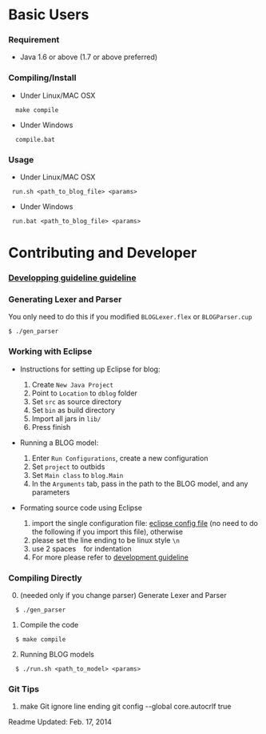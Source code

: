 # Basic Users
### Requirement
- Java 1.6 or above (1.7 or above preferred)

### Compiling/Install
- Under Linux/MAC OSX
```
  make compile
```
- Under Windows
```
  compile.bat
```

### Usage
- Under Linux/MAC OSX
```
 run.sh <path_to_blog_file> <params>
```
- Under Windows
```
 run.bat <path_to_blog_file> <params>
```

# Contributing and Developer
### [Developping guideline guideline](https://github.com/lileicc/dblog/wiki/Home)

### Generating Lexer and Parser
You only need to do this if you modified `BLOGLexer.flex` or `BLOGParser.cup`
```
$ ./gen_parser
```

### Working with Eclipse
- Instructions for setting up Eclipse for blog:
  1. Create `New Java Project` 
  2. Point to `Location` to `dblog` folder
  3. Set `src` as source directory
  4. Set `bin` as build directory
  5. Import all jars in `lib/`
  6. Press finish

- Running a BLOG model:
  1. Enter `Run Configurations`, create a new configuration
  2. Set `project` to outbids
  3. Set `Main class` to `blog.Main`
  4. In the `Arguments` tab, pass in the path to the BLOG model, and any parameters

- Formating source code using Eclipse
  1. import the single configuration file: [eclipse config file](https://gist.github.com/lileicc/9593999) (no need to do the following if you import this file), otherwise
  2. please set the line ending to be linux style `\n`
  3. use 2 spaces ` ` for indentation
  4. For more please refer to [development guideline](https://github.com/lileicc/dblog/wiki/Home)


### Compiling Directly
0. (needed only if you change parser) Generate Lexer and Parser 
```
  $ ./gen_parser
```
1. Compile the code 
```
  $ make compile
```
2. Running BLOG models 
```
  $ ./run.sh <path_to_model> <params>
```

### Git Tips
1. make Git ignore line ending
 git config --global core.autocrlf true


Readme Updated: Feb. 17, 2014
